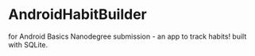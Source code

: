# AndroidHabitBuilder
for Android Basics Nanodegree submission - an app to track habits! built with SQLite.
